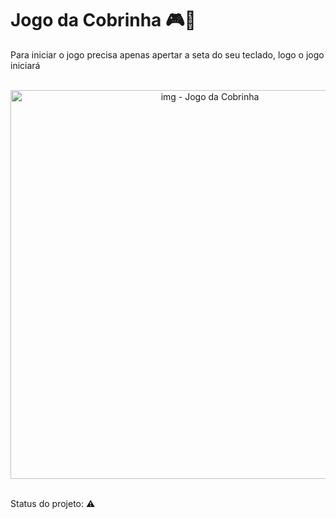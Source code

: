# Jogo da Cobrinha 🎮🐍

Para iniciar o jogo precisa apenas apertar a seta do seu teclado, logo o jogo iniciará 

<br>
<div align= "center">
  <img width="622" alt="img - Jogo da Cobrinha" src="https://user-images.githubusercontent.com/89019231/154165022-3c9fa7ec-aba7-4f29-9b88-291a94beb930.png" </div>
  <br>
  <br>
  <p align="justify">Status do projeto: ⚠ </p>
